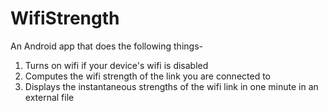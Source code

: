 # WifiStrength

An Android app that does the following things-
1. Turns on wifi if your device's wifi is disabled
2. Computes the wifi strength of the link you are connected to
3. Displays the instantaneous strengths of the wifi link in one minute in an external file

